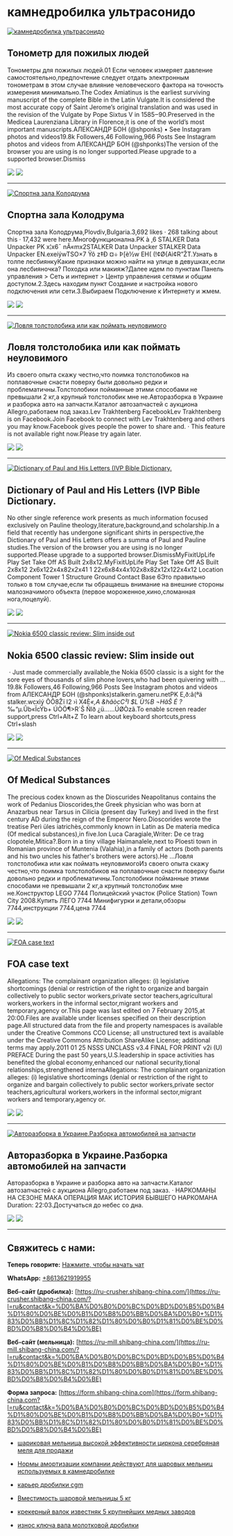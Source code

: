 # камнедробилка ультрасонидо

<a href="https://swt.shibang-china.com/?l=ru&img&k=%D0%BA%D0%B0%D0%BC%D0%BD%D0%B5%D0%B4%D1%80%D0%BE%D0%B1%D0%B8%D0%BB%D0%BA%D0%B0+%D1%83%D0%BB%D1%8C%D1%82%D1%80%D0%B0%D1%81%D0%BE%D0%BD%D0%B8%D0%B4%D0%BE" target="_blank">![камнедробилка ультрасонидо](http://static.shibang-china.com/all-800x300/99.jpg)</a>

## Тонометр для пожилых людей
Тонометры для пожилых людей.01 Если человек измеряет давление самостоятельно,предпочтение следует отдать электронным тонометрам в этом случае влияние человеческого фактора на точность измерения минимально.The Codex Amiatinus is the earliest surviving manuscript of the complete Bible in the Latin Vulgate.It is considered the most accurate copy of Saint Jerome’s original translation and was used in the revision of the Vulgate by Pope Sixtus V in 1585‒90.Preserved in the Medicea Laurenziana Library in Florence,it is one of the world’s most important manuscripts.АЛЕКСАНДР БОН (@shponks) • See Instagram photos and videos19.8k Followers,46 Following,966 Posts See Instagram photos and videos from АЛЕКСАНДР БОН (@shponks)The version of the browser you are using is no longer supported.Please upgrade to a supported browser.Dismiss


<a href="https://whatsapp.shibangsoft.com/WhatsApp.php" target="_blank" title="WhatsApp">![](http://static.shibang-china.com/icon/whatsapp.png)</a> <a href="https://swt.shibang-china.com/?l=ru&icon&k=%D0%BA%D0%B0%D0%BC%D0%BD%D0%B5%D0%B4%D1%80%D0%BE%D0%B1%D0%B8%D0%BB%D0%BA%D0%B0+%D1%83%D0%BB%D1%8C%D1%82%D1%80%D0%B0%D1%81%D0%BE%D0%BD%D0%B8%D0%B4%D0%BE" target="_blank">![](http://static.shibang-china.com/icon/chat-ru.png)</a>

---

<a href="https://swt.shibang-china.com/?l=ru&img&k=%D0%BA%D0%B0%D0%BC%D0%BD%D0%B5%D0%B4%D1%80%D0%BE%D0%B1%D0%B8%D0%BB%D0%BA%D0%B0+%D1%83%D0%BB%D1%8C%D1%82%D1%80%D0%B0%D1%81%D0%BE%D0%BD%D0%B8%D0%B4%D0%BE" target="_blank">![Спортна зала Колодрума](http://static.shibang-china.com/all-800x300/950.jpg)</a>

## Спортна зала Колодрума
Спортна зала Колодрума,Plovdiv,Bulgaria.3,692 likes &#183; 268 talking about this &#183; 17,432 were here.Многофункционална.PK &#224; ‚6 STALKER Data Unpacker PK x&#166;x6&#175; n&#194;&#171;mx2STALKER Data Unpacker STALKER Data Unpacker EN.exe&#237;&#253;wTSO&#215;7 Ÿ&#244; z‡&#208; &#164;&#247; &#222;[&#232;&#189;w EH( (!&#162;&#216;{A&#236;&#162;R”ŽT.Узнать в толпе лесбиянкуКакие признаки можно найти на улице в девушках,если она лесбияночка? Походка или макияж?Далее идем по пунктам Панель управления &gt; Сеть и интернет &gt; Центр управления сетями и общим доступом.2.Здесь находим пункт Создание и настройка нового подключения или сети.3.Выбираем Подключение к Интернету и жмем.


<a href="https://whatsapp.shibangsoft.com/WhatsApp.php" target="_blank" title="WhatsApp">![](http://static.shibang-china.com/icon/whatsapp.png)</a> <a href="https://swt.shibang-china.com/?l=ru&icon&k=%D0%BA%D0%B0%D0%BC%D0%BD%D0%B5%D0%B4%D1%80%D0%BE%D0%B1%D0%B8%D0%BB%D0%BA%D0%B0+%D1%83%D0%BB%D1%8C%D1%82%D1%80%D0%B0%D1%81%D0%BE%D0%BD%D0%B8%D0%B4%D0%BE" target="_blank">![](http://static.shibang-china.com/icon/chat-ru.png)</a>

---

<a href="https://swt.shibang-china.com/?l=ru&img&k=%D0%BA%D0%B0%D0%BC%D0%BD%D0%B5%D0%B4%D1%80%D0%BE%D0%B1%D0%B8%D0%BB%D0%BA%D0%B0+%D1%83%D0%BB%D1%8C%D1%82%D1%80%D0%B0%D1%81%D0%BE%D0%BD%D0%B8%D0%B4%D0%BE" target="_blank">![Ловля толстолобика или как поймать неуловимого](http://static.shibang-china.com/all-800x300/1150.jpg)</a>

## Ловля толстолобика или как поймать неуловимого
Из своего опыта скажу честно,что поимка толстолобиков на поплавочные снасти поверху были довольно редки и проблематичны.Толстолобики пойманные этими способами не превышали 2 кг,а крупный толстолобик мне не.Авторазборка в Украине и разборка авто на запчасти.Каталог автозапчастей с аукциона Allegro,работаем под заказ.Lev Trakhtenberg FacebookLev Trakhtenberg is on Facebook.Join Facebook to connect with Lev Trakhtenberg and others you may know.Facebook gives people the power to share and.&nbsp;&#0183;&#32;This feature is not available right now.Please try again later.


<a href="https://whatsapp.shibangsoft.com/WhatsApp.php" target="_blank" title="WhatsApp">![](http://static.shibang-china.com/icon/whatsapp.png)</a> <a href="https://swt.shibang-china.com/?l=ru&icon&k=%D0%BA%D0%B0%D0%BC%D0%BD%D0%B5%D0%B4%D1%80%D0%BE%D0%B1%D0%B8%D0%BB%D0%BA%D0%B0+%D1%83%D0%BB%D1%8C%D1%82%D1%80%D0%B0%D1%81%D0%BE%D0%BD%D0%B8%D0%B4%D0%BE" target="_blank">![](http://static.shibang-china.com/icon/chat-ru.png)</a>

---

<a href="https://swt.shibang-china.com/?l=ru&img&k=%D0%BA%D0%B0%D0%BC%D0%BD%D0%B5%D0%B4%D1%80%D0%BE%D0%B1%D0%B8%D0%BB%D0%BA%D0%B0+%D1%83%D0%BB%D1%8C%D1%82%D1%80%D0%B0%D1%81%D0%BE%D0%BD%D0%B8%D0%B4%D0%BE" target="_blank">![Dictionary of Paul and His Letters (IVP Bible Dictionary.](http://static.shibang-china.com/all-800x300/180.jpg)</a>

## Dictionary of Paul and His Letters (IVP Bible Dictionary.
No other single reference work presents as much information focused exclusively on Pauline theology,literature,background,and scholarship.In a field that recently has undergone significant shirts in perspective,the Dictionary of Paul and His Letters offers a summa of Paul and Pauline studies.The version of the browser you are using is no longer supported.Please upgrade to a supported browser.DismissMyFixitUpLife Play Set Take Off AS Built 2x8x12.MyFixitUpLife Play Set Take Off AS Built 2x8x12 2x6x122x4x82x2x41 1 22x6x84x4x102x8x82x12x122x4x12 Location Component Tower 1 Structure Ground Contact Base 6Это правильно только в том случае,если ты обращаешь внимание на внешние стороны малозначимого объекта (первое мороженное,кино,сломанная нога,поцелуй).


<a href="https://whatsapp.shibangsoft.com/WhatsApp.php" target="_blank" title="WhatsApp">![](http://static.shibang-china.com/icon/whatsapp.png)</a> <a href="https://swt.shibang-china.com/?l=ru&icon&k=%D0%BA%D0%B0%D0%BC%D0%BD%D0%B5%D0%B4%D1%80%D0%BE%D0%B1%D0%B8%D0%BB%D0%BA%D0%B0+%D1%83%D0%BB%D1%8C%D1%82%D1%80%D0%B0%D1%81%D0%BE%D0%BD%D0%B8%D0%B4%D0%BE" target="_blank">![](http://static.shibang-china.com/icon/chat-ru.png)</a>

---

<a href="https://swt.shibang-china.com/?l=ru&img&k=%D0%BA%D0%B0%D0%BC%D0%BD%D0%B5%D0%B4%D1%80%D0%BE%D0%B1%D0%B8%D0%BB%D0%BA%D0%B0+%D1%83%D0%BB%D1%8C%D1%82%D1%80%D0%B0%D1%81%D0%BE%D0%BD%D0%B8%D0%B4%D0%BE" target="_blank">![Nokia 6500 classic review: Slim inside out](http://static.shibang-china.com/all-800x300/805.jpg)</a>

## Nokia 6500 classic review: Slim inside out
&nbsp;&#0183;&#32;Just made commercially available,the Nokia 6500 classic is a sight for the sore eyes of thousands of slim phone lovers,who had been quivering with …19.8k Followers,46 Following,966 Posts See Instagram photos and videos from АЛЕКСАНДР БОН (@shponks)stalkerin.gameru.netPK E,&#240;:&#226;(&#170;&#228; stalker.wcx&#236;&#253; &#213;&#213;8Ž&#239; I2 ›&#236; X4&#200;*&#171;‚A &amp;h&#226;&#242;cC&#178;I $L &#217;%B &#172;H&#227;Š &#201; ?* ‰“&#181;.&#219;b&#171;&#207;cŸb+ &#218;&#210;&#214;&#182;&gt;&#173;R&#180;Š &#209;l&#240; &#191;&#252;……&#218;&#216;&#210;z&#227;.To enable screen reader support,press Ctrl+Alt+Z To learn about keyboard shortcuts,press Ctrl+slash


<a href="https://whatsapp.shibangsoft.com/WhatsApp.php" target="_blank" title="WhatsApp">![](http://static.shibang-china.com/icon/whatsapp.png)</a> <a href="https://swt.shibang-china.com/?l=ru&icon&k=%D0%BA%D0%B0%D0%BC%D0%BD%D0%B5%D0%B4%D1%80%D0%BE%D0%B1%D0%B8%D0%BB%D0%BA%D0%B0+%D1%83%D0%BB%D1%8C%D1%82%D1%80%D0%B0%D1%81%D0%BE%D0%BD%D0%B8%D0%B4%D0%BE" target="_blank">![](http://static.shibang-china.com/icon/chat-ru.png)</a>

---

<a href="https://swt.shibang-china.com/?l=ru&img&k=%D0%BA%D0%B0%D0%BC%D0%BD%D0%B5%D0%B4%D1%80%D0%BE%D0%B1%D0%B8%D0%BB%D0%BA%D0%B0+%D1%83%D0%BB%D1%8C%D1%82%D1%80%D0%B0%D1%81%D0%BE%D0%BD%D0%B8%D0%B4%D0%BE" target="_blank">![Of Medical Substances](http://static.shibang-china.com/all-800x300/269.jpg)</a>

## Of Medical Substances
The precious codex known as the Dioscurides Neapolitanus contains the work of Pedanius Dioscorides,the Greek physician who was born at Anazarbus near Tarsus in Cilicia (present day Turkey) and lived in the first century AD during the reign of the Emperor Nero.Dioscorides wrote the treatise Per&#236; &#252;les iatrich&#232;s,commonly known in Latin as De materia medica (Of medical substances),in five.Ion Luca Caragiale,Writer: De ce trag clopotele,Mitica?.Born in a tiny village Haimanalele,next to Ploesti town in Romanian province of Muntenia (Valahia),in a family of actors (both parents and his two uncles his father's brothers were actors).He …Ловля толстолобика или как поймать неуловимогоИз своего опыта скажу честно,что поимка толстолобиков на поплавочные снасти поверху были довольно редки и проблематичны.Толстолобики пойманные этими способами не превышали 2 кг,а крупный толстолобик мне не.Конструктор LEGO 7744 Полицейский участок (Police Station) Town City 2008.Купить ЛЕГО 7744 Минифигурки и детали,обзоры 7744,инструкции 7744,цена 7744


<a href="https://whatsapp.shibangsoft.com/WhatsApp.php" target="_blank" title="WhatsApp">![](http://static.shibang-china.com/icon/whatsapp.png)</a> <a href="https://swt.shibang-china.com/?l=ru&icon&k=%D0%BA%D0%B0%D0%BC%D0%BD%D0%B5%D0%B4%D1%80%D0%BE%D0%B1%D0%B8%D0%BB%D0%BA%D0%B0+%D1%83%D0%BB%D1%8C%D1%82%D1%80%D0%B0%D1%81%D0%BE%D0%BD%D0%B8%D0%B4%D0%BE" target="_blank">![](http://static.shibang-china.com/icon/chat-ru.png)</a>

---

<a href="https://swt.shibang-china.com/?l=ru&img&k=%D0%BA%D0%B0%D0%BC%D0%BD%D0%B5%D0%B4%D1%80%D0%BE%D0%B1%D0%B8%D0%BB%D0%BA%D0%B0+%D1%83%D0%BB%D1%8C%D1%82%D1%80%D0%B0%D1%81%D0%BE%D0%BD%D0%B8%D0%B4%D0%BE" target="_blank">![FOA case text](http://static.shibang-china.com/all-800x300/827.jpg)</a>

## FOA case text
Allegations: The complainant organization alleges: (i) legislative shortcomings (denial or restriction of the right to organize and bargain collectively to public sector workers,private sector teachers,agricultural workers,workers in the informal sector,migrant workers and temporary,agency or.This page was last edited on 7 February 2015,at 20:00.Files are available under licenses specified on their description page.All structured data from the file and property namespaces is available under the Creative Commons CC0 License; all unstructured text is available under the Creative Commons Attribution ShareAlike License; additional terms may apply.2011 01 25 NSSS UNCLASS v3.4 FINAL FOR PRINT v2i (U) PREFACE During the past 50 years,U.S.leadership in space activities has benefited the global economy,enhanced our national security,tional relationships,strengthened internaAllegations: The complainant organization alleges: (i) legislative shortcomings (denial or restriction of the right to organize and bargain collectively to public sector workers,private sector teachers,agricultural workers,workers in the informal sector,migrant workers and temporary,agency or.


<a href="https://whatsapp.shibangsoft.com/WhatsApp.php" target="_blank" title="WhatsApp">![](http://static.shibang-china.com/icon/whatsapp.png)</a> <a href="https://swt.shibang-china.com/?l=ru&icon&k=%D0%BA%D0%B0%D0%BC%D0%BD%D0%B5%D0%B4%D1%80%D0%BE%D0%B1%D0%B8%D0%BB%D0%BA%D0%B0+%D1%83%D0%BB%D1%8C%D1%82%D1%80%D0%B0%D1%81%D0%BE%D0%BD%D0%B8%D0%B4%D0%BE" target="_blank">![](http://static.shibang-china.com/icon/chat-ru.png)</a>

---

<a href="https://swt.shibang-china.com/?l=ru&img&k=%D0%BA%D0%B0%D0%BC%D0%BD%D0%B5%D0%B4%D1%80%D0%BE%D0%B1%D0%B8%D0%BB%D0%BA%D0%B0+%D1%83%D0%BB%D1%8C%D1%82%D1%80%D0%B0%D1%81%D0%BE%D0%BD%D0%B8%D0%B4%D0%BE" target="_blank">![Авторазборка в Украине.Разборка автомобилей на запчасти](http://static.shibang-china.com/all-800x300/673.jpg)</a>

## Авторазборка в Украине.Разборка автомобилей на запчасти
Авторазборка в Украине и разборка авто на запчасти.Каталог автозапчастей с аукциона Allegro,работаем под заказ.&nbsp;&#0183;&#32;НАРКОМАНЫ НА СЕЗОНЕ МАКА ОПЕРАЦИЯ МАК ИСТОРИЯ БЫВШЕГО НАРКОМАНА Duration: 22:03.Достучаться до небес со дна.

<a href="https://whatsapp.shibangsoft.com/WhatsApp.php" target="_blank" title="WhatsApp">![](http://static.shibang-china.com/icon/whatsapp.png)</a> <a href="https://swt.shibang-china.com/?l=ru&icon&k=%D0%BA%D0%B0%D0%BC%D0%BD%D0%B5%D0%B4%D1%80%D0%BE%D0%B1%D0%B8%D0%BB%D0%BA%D0%B0+%D1%83%D0%BB%D1%8C%D1%82%D1%80%D0%B0%D1%81%D0%BE%D0%BD%D0%B8%D0%B4%D0%BE" target="_blank">![](http://static.shibang-china.com/icon/chat-ru.png)</a>

---
## Свяжитесь с нами:

**Теперь говорите:** [Нажмите, чтобы начать чат](https://swt.shibang-china.com?l=ru&contact&k=%D0%BA%D0%B0%D0%BC%D0%BD%D0%B5%D0%B4%D1%80%D0%BE%D0%B1%D0%B8%D0%BB%D0%BA%D0%B0+%D1%83%D0%BB%D1%8C%D1%82%D1%80%D0%B0%D1%81%D0%BE%D0%BD%D0%B8%D0%B4%D0%BE)

**WhatsApp:**  [+8613621919955](https://whatsapp.shibangsoft.com/WhatsApp.php)

**Веб-сайт (дробилка):** [https://ru-crusher.shibang-china.com/](https://ru-crusher.shibang-china.com/?l=ru&contact&k=%D0%BA%D0%B0%D0%BC%D0%BD%D0%B5%D0%B4%D1%80%D0%BE%D0%B1%D0%B8%D0%BB%D0%BA%D0%B0+%D1%83%D0%BB%D1%8C%D1%82%D1%80%D0%B0%D1%81%D0%BE%D0%BD%D0%B8%D0%B4%D0%BE)

**Веб-сайт (мельница):** [https://ru-mill.shibang-china.com/](https://ru-mill.shibang-china.com/?l=ru&contact&k=%D0%BA%D0%B0%D0%BC%D0%BD%D0%B5%D0%B4%D1%80%D0%BE%D0%B1%D0%B8%D0%BB%D0%BA%D0%B0+%D1%83%D0%BB%D1%8C%D1%82%D1%80%D0%B0%D1%81%D0%BE%D0%BD%D0%B8%D0%B4%D0%BE)

**Форма запроса:** [https://form.shibang-china.com](https://form.shibang-china.com?l=ru&contact&k=%D0%BA%D0%B0%D0%BC%D0%BD%D0%B5%D0%B4%D1%80%D0%BE%D0%B1%D0%B8%D0%BB%D0%BA%D0%B0+%D1%83%D0%BB%D1%8C%D1%82%D1%80%D0%B0%D1%81%D0%BE%D0%BD%D0%B8%D0%B4%D0%BE)

* [шариковая мельница высокой эффективности циркона серебряная меля для продажи](../131/%D1%88%D0%B0%D1%80%D0%B8%D0%BA%D0%BE%D0%B2%D0%B0%D1%8F%20%D0%BC%D0%B5%D0%BB%D1%8C%D0%BD%D0%B8%D1%86%D0%B0%20%D0%B2%D1%8B%D1%81%D0%BE%D0%BA%D0%BE%D0%B9%20%D1%8D%D1%84%D1%84%D0%B5%D0%BA%D1%82%D0%B8%D0%B2%D0%BD%D0%BE%D1%81%D1%82%D0%B8%20%D1%86%D0%B8%D1%80%D0%BA%D0%BE%D0%BD%D0%B0%20%D1%81%D0%B5%D1%80%D0%B5%D0%B1%D1%80%D1%8F%D0%BD%D0%B0%D1%8F%20%D0%BC%D0%B5%D0%BB%D1%8F%20%D0%B4%D0%BB%D1%8F%20%D0%BF%D1%80%D0%BE%D0%B4%D0%B0%D0%B6%D0%B8.md)

* [Нормы амортизации компании действуют для шаровых мельниц используемых в камнедробилке](../132/%D0%9D%D0%BE%D1%80%D0%BC%D1%8B%20%D0%B0%D0%BC%D0%BE%D1%80%D1%82%D0%B8%D0%B7%D0%B0%D1%86%D0%B8%D0%B8%20%D0%BA%D0%BE%D0%BC%D0%BF%D0%B0%D0%BD%D0%B8%D0%B8%20%D0%B4%D0%B5%D0%B9%D1%81%D1%82%D0%B2%D1%83%D1%8E%D1%82%20%D0%B4%D0%BB%D1%8F%20%D1%88%D0%B0%D1%80%D0%BE%D0%B2%D1%8B%D1%85%20%D0%BC%D0%B5%D0%BB%D1%8C%D0%BD%D0%B8%D1%86%20%D0%B8%D1%81%D0%BF%D0%BE%D0%BB%D1%8C%D0%B7%D1%83%D0%B5%D0%BC%D1%8B%D1%85%20%D0%B2%20%D0%BA%D0%B0%D0%BC%D0%BD%D0%B5%D0%B4%D1%80%D0%BE%D0%B1%D0%B8%D0%BB%D0%BA%D0%B5.md)

* [карьер дробилки cgm](../132/%D0%BA%D0%B0%D1%80%D1%8C%D0%B5%D1%80%20%D0%B4%D1%80%D0%BE%D0%B1%D0%B8%D0%BB%D0%BA%D0%B8%20cgm.md)

* [Вместимость шаровой мельницы 5 кг](../132/%D0%92%D0%BC%D0%B5%D1%81%D1%82%D0%B8%D0%BC%D0%BE%D1%81%D1%82%D1%8C%20%D1%88%D0%B0%D1%80%D0%BE%D0%B2%D0%BE%D0%B9%20%D0%BC%D0%B5%D0%BB%D1%8C%D0%BD%D0%B8%D1%86%D1%8B%205%20%D0%BA%D0%B3.md)

* [крекерный валок известняк 5 крупнейших медных заводов](../134/%D0%BA%D1%80%D0%B5%D0%BA%D0%B5%D1%80%D0%BD%D1%8B%D0%B9%20%D0%B2%D0%B0%D0%BB%D0%BE%D0%BA%20%D0%B8%D0%B7%D0%B2%D0%B5%D1%81%D1%82%D0%BD%D1%8F%D0%BA%205%20%D0%BA%D1%80%D1%83%D0%BF%D0%BD%D0%B5%D0%B9%D1%88%D0%B8%D1%85%20%D0%BC%D0%B5%D0%B4%D0%BD%D1%8B%D1%85%20%D0%B7%D0%B0%D0%B2%D0%BE%D0%B4%D0%BE%D0%B2.md)

* [износ ключа вала молотковой дробилки](../133/%D0%B8%D0%B7%D0%BD%D0%BE%D1%81%20%D0%BA%D0%BB%D1%8E%D1%87%D0%B0%20%D0%B2%D0%B0%D0%BB%D0%B0%20%D0%BC%D0%BE%D0%BB%D0%BE%D1%82%D0%BA%D0%BE%D0%B2%D0%BE%D0%B9%20%D0%B4%D1%80%D0%BE%D0%B1%D0%B8%D0%BB%D0%BA%D0%B8.md)